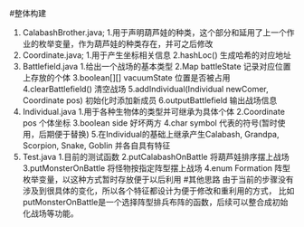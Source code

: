 #整体构建
1. CalabashBrother.java;
	1.用于声明葫芦娃的种类，这个部分和延用了上一个作业的枚举变量，作为葫芦娃的种类存在，并可之后修改
2. Coordinate.java;
	1.用于产生坐标相关信息
	2.hashLoc() 生成哈希的对应地址
3. Battlefield.java
	1.给出一个战场的基本类型
	2.Map battleState 记录对应位置上存放的个体
	3.boolean[][] vacuumState 位置是否被占用
	4.clearBattlefield() 清空战场
	5.addIndividual(Individual newComer, Coordinate pos) 初始化时添加新成员
	6.outputBattlefield 输出战场信息
4. Individual.java
	1.用于各种生物体的类型并可继承为具体个体
	2.Coordinate pos  个体坐标
	3.boolean side   好坏两方
	4.char symbol   代表的符号(暂时使用，后期便于替换)
	5.在Individual的基础上继承产生Calabash, Grandpa, Scorpion, Snake, Goblin 并各自具有特征
5. Test.java
	1.目前的测试函数
	2.putCalabashOnBattle 将葫芦娃排序摆上战场
	3.putMonsterOnBattle 将怪物按指定阵型摆上战场
	4.enum Formation  阵型枚举变量，以这种方式暂时存放便于以后利用
#其他思路
由于当前的步骤没有涉及到很具体的变化，所以各个特征都设计为便于修改和重利用的方式，
比如putMonsterOnBattle是一个选择阵型排兵布阵的函数，后续可以整合成初始化战场等功能。

